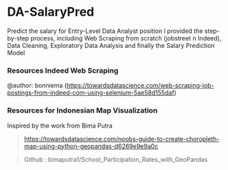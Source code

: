 # DA-SalaryPred
Predict the salary for Entry-Level Data Analyst position
I provided the step-by-step process, including Web Scraping from scratch (jobstreet n Indeed), Data Cleaning, Exploratory Data Analysis and finally the Salary Prediction Model 


### Resources Indeed Web Scraping
@author: bonniema
(https://towardsdatascience.com/web-scraping-job-postings-from-indeed-com-using-selenium-5ae58d155daf)

### Resources for Indonesian Map Visualization
Inspired by the work from Bima Putra

> https://towardsdatascience.com/noobs-guide-to-create-choropleth-map-using-python-geopandas-d6269e9e9a0c

> Github : bimaputra1/School_Participation_Rates_with_GeoPandas
